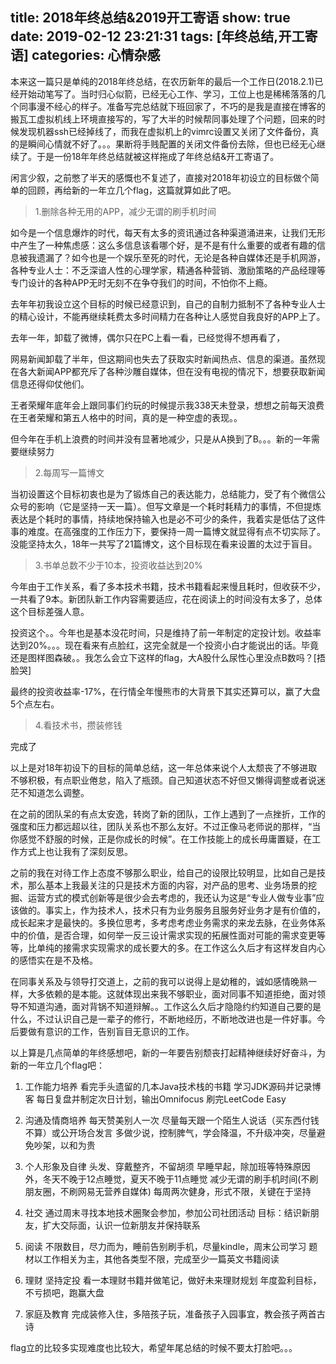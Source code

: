 title: 2018年终总结&2019开工寄语
show: true
date: 2019-02-12 23:21:31
tags: [年终总结,开工寄语]
categories: 心情杂感
---
本来这一篇只是单纯的2018年终总结，在农历新年的最后一个工作日(2018.2.1)已经开始动笔写了。当时归心似箭，已经无心工作、学习，工位上也是稀稀落落的几个同事漫不经心的样子。准备写完总结就下班回家了，不巧的是我是直接在博客的搬瓦工虚拟机线上环境直接写的，写了大半的时候帮同事处理了个问题，回来的时候发现机器ssh已经掉线了，而我在虚拟机上的vimrc设置又关闭了文件备份，真的是瞬间心情就不好了。。。果断将手贱配置的关闭文件备份去除，但也已经无心继续了。于是一份18年年终总结就被这样拖成了年终总结&开工寄语了。

闲言少叙，之前憋了半天的感慨也不复述了，直接对2018年初设立的目标做个简单的回顾，再给新的一年立几个flag，这篇就算如此了吧。

<!--more-->

> 1.删除各种无用的APP，减少无谓的刷手机时间

如今是一个信息爆炸的时代，每天有太多的资讯通过各种渠道涌进来，让我们无形中产生了一种焦虑感：这么多信息该看哪个好，是不是有什么重要的或者有趣的信息被我遗漏了？如今也是一个娱乐至死的时代，无论是各种自媒体还是手机网游，各种专业人士：不乏深谙人性的心理学家，精通各种营销、激励策略的产品经理等专门设计的各种APP无时无刻不在争夺我们的时间，不怕你不上瘾。

去年年初我设立这个目标的时候已经意识到，自己的自制力抵制不了各种专业人士的精心设计，不能再继续耗费太多时间精力在各种让人感觉自我良好的APP上了。

去年一年，卸载了微博，偶尔只在PC上看一看，已经觉得不想再看了，

网易新闻卸载了半年，但这期间也失去了获取实时新闻热点、信息的渠道。虽然现在各大新闻APP都充斥了各种沙雕自媒体，但在没有电视的情况下，想要获取新闻信息还得仰仗他们。

王者荣耀年底年会上跟同事们约玩的时候提示我338天未登录，想想之前每天浪费在王者荣耀和第五人格中的时间，真的是一种空虚的表现。。

但今年在手机上浪费的时间并没有显著地减少，只是从A换到了B。。。新的一年需要继续努力

> 2.每周写一篇博文

当初设置这个目标初衷也是为了锻炼自己的表达能力，总结能力，受了有个微信公众号的影响（它是坚持一天一篇）。但写文章是一个耗时耗精力的事情，不但提炼表达是个耗时的事情，持续地保持输入也是必不可少的条件，我着实是低估了这件事的难度。在高强度的工作压力下，要保持一周一篇博文就显得有点不切实际了。没能坚持太久，18年一共写了21篇博文，这个目标现在看来设置的太过于盲目。

> 3.书单总数不少于10本，投资收益达到20%

今年由于工作关系，看了多本技术书籍，技术书籍看起来慢且耗时，但收获不少，一共看了9本。新团队新工作内容需要适应，花在阅读上的时间没有太多了，总体这个目标差强人意。

投资这个。。今年也是基本没花时间，只是维持了前一年制定的定投计划。收益率达到20%。。。现在看来有点脸红，这完全就是一个投资小白才能说出的话。毕竟还是图样图森破。。我怎么会立下这样的flag，大A股什么尿性心里没点B数吗？[捂脸哭]

最终的投资收益率-17%，在行情全年慢熊市的大背景下其实还算可以，赢了大盘5个点左右。

> 4.看技术书，攒装修钱

完成了

以上是对18年初设下的目标的简单总结，这一年总体来说个人太颓丧了不够进取不够积极，有点职业倦怠，陷入了瓶颈。自己知道状态不好但又懒得调整或者说迷茫不知道怎么调整。

在之前的团队呆的有点太安逸，转岗了新的团队，工作上遇到了一点挫折，工作的强度和压力都远超以往，团队关系也不那么友好。不过正像马老师说的那样，“当你感觉不舒服的时候，正是你成长的时候”。在工作技能上的成长毋庸置疑，在工作方式上也让我有了深刻反思。

之前的我在对待工作上态度不够那么职业，给自己的设限比较明显，比如自己是技术，那么基本上我最关注的只是技术方面的内容，对产品的思考、业务场景的挖掘、运营方式的模式创新等是很少会去考虑的，我还认为这是“专业人做专业事”应该做的。事实上，作为技术人，技术只有为业务服务且服务好业务才是有价值的，成长起来才是最快的。多换位思考，多考虑考虑业务需求的来龙去脉，在业务体系中的价值，是否合理，如何举一反三设计需求实现的拓展性面对可能的需求变更等等，比单纯的接需求实现需求的成长要大的多。在工作这么久后才有这样发自内心的感悟实在是不及格。

在同事关系及与领导打交道上，之前的我可以说得上是幼稚的，诚如感情晚熟一样，大多依赖的是本能。这就体现出来我不够职业，面对同事不知道拒绝，面对领导不知道沟通，面对背锅不知道辩解。。工作这么久后才隐隐约约知道自己要的是什么，不过认识自己是一辈子的修行，不断地经历，不断地改进也是一件好事。今后要做有意识的工作，告别盲目无意识的工作。

以上算是几点简单的年终感想吧，新的一年要告别颓丧打起精神继续好好奋斗，为新的一年立几个flag吧：

1.  工作能力培养
看完手头遗留的几本Java技术栈的书籍
学习JDK源码并记录博客
每日复盘并制定次日计划，输出Omnifocus
刷完LeetCode Easy

2.  沟通及情商培养
    每天赞美别人一次
    尽量每天跟一个陌生人说话（买东西付钱不算）或公开场合发言
    多做少说，控制脾气，学会降温，不升级冲突，尽量避免吵架，以和为贵

3.  个人形象及自律
    头发、穿戴整齐，不留胡须
    早睡早起，除加班等特殊原因外，冬天不晚于12点睡觉，夏天不晚于11点睡觉
    减少无谓的刷手机时间(不刷朋友圈，不刷网易无营养自媒体)
    每周两次健身，形式不限，关键在于坚持

4.  社交
    通过周末寻找本地技术圈聚会参加，参加公司社团活动
    目标：结识新朋友，扩大交际面，认识一位新朋友并保持联系

5.  阅读
    不限数目，尽力而为，睡前告别刷手机，尽量kindle，周末公司学习
    题材以工作相关为主，其他各类型不限，完成至少一篇英文书籍阅读

6.  理财
    坚持定投
    看一本理财书籍并做笔记，做好未来理财规划
    年度盈利目标，不亏损吧，跑赢大盘

7.  家庭及教育
    完成装修入住，多陪孩子玩，准备孩子入园事宜，教会孩子两首古诗


flag立的比较多实现难度也比较大，希望年尾总结的时候不要太打脸吧。。。
